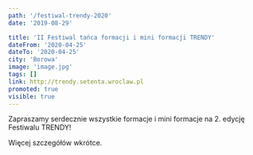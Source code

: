 ```yaml
---
path: '/festiwal-trendy-2020'
date: '2019-08-29'

title: 'II Festiwal tańca formacji i mini formacji TRENDY'
dateFrom: '2020-04-25'
dateTo: '2020-04-25'
city: 'Borowa'
image: 'image.jpg'
tags: []
link: http://trendy.setenta.wroclaw.pl
promoted: true
visible: true
---
```

Zapraszamy serdecznie wszystkie formacje i mini formacje na 2. edycję Festiwalu TRENDY!

Więcej szczegółów wkrótce.
